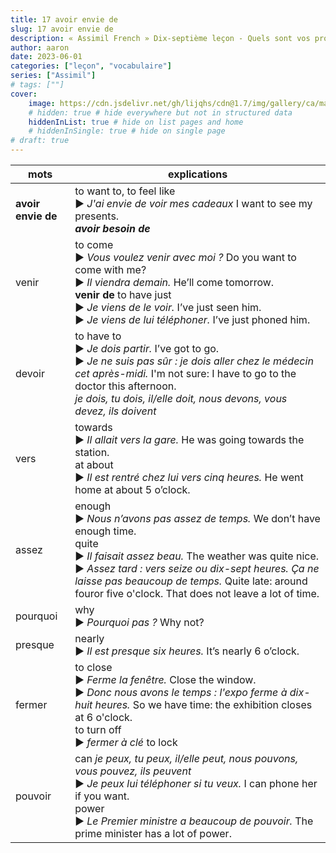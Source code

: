 ```yaml
---
title: 17 avoir envie de
slug: 17 avoir envie de
description: « Assimil French » Dix-septième leçon - Quels sont vos projets ?
author: aaron
date: 2023-06-01
categories: ["leçon", "vocabulaire"]
series: ["Assimil"]
# tags: [""]
cover: 
    image: https://cdn.jsdelivr.net/gh/lijqhs/cdn@1.7/img/gallery/ca/matthieu-joannon-SnTxeUW6jtY-unsplash.jpg
    # hidden: true # hide everywhere but not in structured data
    hiddenInList: true # hide on list pages and home
    # hiddenInSingle: true # hide on single page
# draft: true
---
```



| mots | explications |
| ---- | ---- | 
| **avoir envie de** | to want to, to feel like </br> ▶︎ *J'ai envie de voir mes cadeaux* I want to see my presents. </br> ***avoir besoin de*** | 
| venir | to come </br> ▶︎ *Vous voulez venir avec moi ?* Do you want to come with me? </br> ▶︎ *Il viendra demain.* He’ll come tomorrow. </br> **venir de** to have just </br> ▶︎ *Je viens de le voir.* I’ve just seen him. </br> ▶︎ *Je viens de lui téléphoner.* I’ve just phoned him. | 
| devoir | to have to </br> ▶︎ *Je dois partir.* I’ve got to go. </br> ▶︎ *Je ne suis pas sûr : je dois aller chez le médecin cet après-midi.* I'm not sure: I have to go to the doctor this afternoon. </br> *je dois, tu dois, il/elle doit, nous devons, vous devez, ils doivent* | 
| vers | towards </br> ▶︎ *Il allait vers la gare.* He was going towards the station. </br> at about </br> ▶︎ *Il est rentré chez lui vers cinq heures.* He went home at about 5 o’clock. | 
| assez | enough </br> ▶︎ *Nous n’avons pas assez de temps.* We don’t have enough time. </br> quite </br> ▶︎ *Il faisait assez beau.* The weather was quite nice. </br> ▶︎ *Assez tard : vers seize ou dix-sept heures. Ça ne laisse pas beaucoup de temps.* Quite late: around fouror five o'clock. That does not leave a lot of time. | 
| pourquoi | why </br> ▶︎ *Pourquoi pas ?* Why not? | 
| presque | nearly </br> ▶︎ *Il est presque six heures.* It’s nearly 6 o’clock. | 
| fermer | to close </br> ▶︎ *Ferme la fenêtre.* Close the window. </br> ▶︎ *Donc nous avons le temps : l'expo ferme à dix-huit heures.* So we have time: the exhibition closes at 6 o'clock. </br> to turn off </br> ▶︎ *fermer à clé* to lock | 
| pouvoir | can *je peux, tu peux, il/elle peut, nous pouvons, vous pouvez, ils peuvent* </br> ▶︎ *Je peux lui téléphoner si tu veux.* I can phone her if you want. </br> power </br> ▶︎ *Le Premier ministre a beaucoup de pouvoir.* The prime minister has a lot of power. | 
